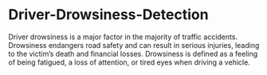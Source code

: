 # Driver-Drowsiness-Detection
Driver drowsiness is a major factor in the majority of traffic accidents.  Drowsiness endangers road safety and can result in serious injuries, leading to  the victim’s death and financial losses. Drowsiness is defined as a feeling of  being fatigued, a loss of attention, or tired eyes when driving a vehicle. 
